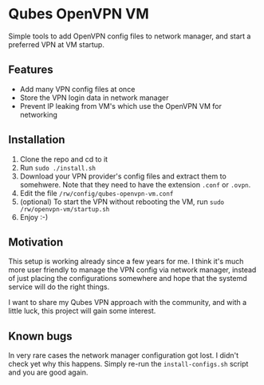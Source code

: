 # Qubes OpenVPN VM

Simple tools to add OpenVPN config files to network manager, and start a preferred VPN at VM startup.

## Features

- Add many VPN config files at once
- Store the VPN login data in network manager
- Prevent IP leaking from VM's which use the OpenVPN VM for networking

## Installation

1. Clone the repo and cd to it
2. Run `sudo ./install.sh`
3. Download your VPN provider's config files and extract them to somehwere. Note that they need to have the extension `.conf` or `.ovpn`.
4. Edit the file `/rw/config/qubes-openvpn-vm.conf`
5. (optional) To start the VPN without rebooting the VM, run `sudo /rw/openvpn-vm/startup.sh`
6. Enjoy :-)

## Motivation

This setup is working already since a few years for me. I think it's much more user friendly to manage the VPN config via network manager, instead of just placing the configurations somewhere and hope that the systemd service will do the right things.

I want to share my Qubes VPN approach with the community, and with a little luck, this project will gain some interest.

## Known bugs

In very rare cases the network manager configuration got lost. I didn't check yet why this happens. Simply re-run the `install-configs.sh` script and you are good again.
